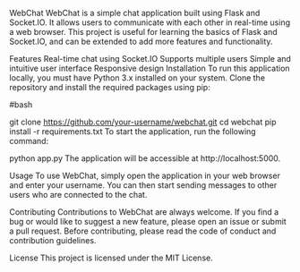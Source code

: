 WebChat
WebChat is a simple chat application built using Flask and Socket.IO. It allows users to communicate with each other in real-time using a web browser. This project is useful for learning the basics of Flask and Socket.IO, and can be extended to add more features and functionality.

Features
Real-time chat using Socket.IO
Supports multiple users
Simple and intuitive user interface
Responsive design
Installation
To run this application locally, you must have Python 3.x installed on your system. Clone the repository and install the required packages using pip:

#bash

git clone https://github.com/your-username/webchat.git
cd webchat
pip install -r requirements.txt
To start the application, run the following command:

python app.py
The application will be accessible at http://localhost:5000.

Usage
To use WebChat, simply open the application in your web browser and enter your username. You can then start sending messages to other users who are connected to the chat.

Contributing
Contributions to WebChat are always welcome. If you find a bug or would like to suggest a new feature, please open an issue or submit a pull request. Before contributing, please read the code of conduct and contribution guidelines.

License
This project is licensed under the MIT License.
